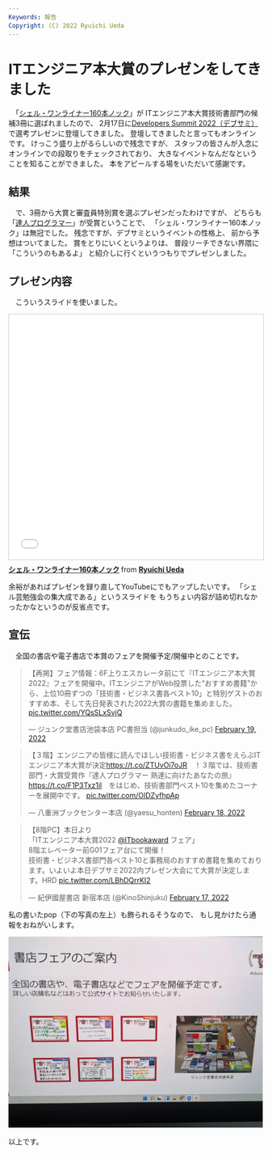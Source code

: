 ```yaml
---
Keywords: 報告
Copyright: (C) 2022 Ryuichi Ueda
---
```


# ITエンジニア本大賞のプレゼンをしてきました

　「[シェル・ワンライナー160本ノック](https://gihyo.jp/book/2021/978-4-297-12267-6)」が
ITエンジニア本大賞技術書部門の候補3冊に選ばれましたので、
2月17日に[Developers Summit 2022（デブサミ）](https://event.shoeisha.jp/devsumi/20220217)
で選考プレゼンに登壇してきました。
登壇してきましたと言ってもオンラインです。
けっこう盛り上がるらしいので残念ですが、
スタッフの皆さんが入念にオンラインでの段取りをチェックされており、
大きなイベントなんだなということを知ることができました。
本をアピールする場をいただいて感謝です。


## 結果

　で、3冊から大賞と審査員特別賞を選ぶプレゼンだったわけですが、
どちらも「[達人プログラマー](https://www.ohmsha.co.jp/book/9784274226298/)」が受賞ということで、
「シェル・ワンライナー160本ノック」は無冠でした。
残念ですが、デブサミというイベントの性格上、
前から予想はついてました。
賞をとりにいくというよりは、
普段リーチできない界隈に「こういうのもあるよ」
と紹介しに行くというつもりでプレゼンしました。


## プレゼン内容

　こういうスライドを使いました。

<iframe src="//www.slideshare.net/slideshow/embed_code/key/GmFqG1lVLGRBEo" width="595" height="485" frameborder="0" marginwidth="0" marginheight="0" scrolling="no" style="border:1px solid #CCC; border-width:1px; margin-bottom:5px; max-width: 100%;" allowfullscreen> </iframe> <div style="margin-bottom:5px"> <strong> <a href="//www.slideshare.net/ryuichiueda/160-251192233" title="シェル・ワンライナー160本ノック" target="_blank">シェル・ワンライナー160本ノック</a> </strong> from <strong><a href="//www.slideshare.net/ryuichiueda" target="_blank">Ryuichi Ueda</a></strong> </div>

余裕があればプレゼンを録り直してYouTubeにでもアップしたいです。
「シェル芸勉強会の集大成である」というスライドを
もうちょい内容が詰め切れなかったかなというのが反省点です。

## 宣伝

　全国の書店や電子書店で本賞のフェアを開催予定/開催中とのことです。

<blockquote class="twitter-tweet" data-partner="tweetdeck"><p lang="ja" dir="ltr">【再掲】フェア情報：6F上りエスカレータ前にて『ITエンジニア本大賞2022』フェアを開催中。ITエンジニアがWeb投票した“おすすめ書籍”から、上位10冊ずつの「技術書・ビジネス書各ベスト10」と特別ゲストのおすすめ本、そして先日発表された2022大賞の書籍を集めました。 <a href="https://t.co/YQsSLxSvjQ">pic.twitter.com/YQsSLxSvjQ</a></p>&mdash; ジュンク堂書店池袋本店 PC書担当 (@junkudo_ike_pc) <a href="https://twitter.com/junkudo_ike_pc/status/1494856584996225028?ref_src=twsrc%5Etfw">February 19, 2022</a></blockquote>
<script async src="https://platform.twitter.com/widgets.js" charset="utf-8"></script>

<blockquote class="twitter-tweet" data-partner="tweetdeck"><p lang="ja" dir="ltr">【３階】エンジニアの皆様に読んでほしい技術書・ビジネス書をえらぶITエンジニア本大賞が決定<a href="https://t.co/ZTUvOi7oJR">https://t.co/ZTUvOi7oJR</a>　！３階では、技術書部門・大賞受賞作『達人プログラマー 熟達に向けたあなたの旅』<a href="https://t.co/F1P3Txz1il">https://t.co/F1P3Txz1il</a>　をはじめ、技術書部門ベスト10を集めたコーナーを展開中です。 <a href="https://t.co/OIDZyfhpAp">pic.twitter.com/OIDZyfhpAp</a></p>&mdash; 八重洲ブックセンター本店 (@yaesu_honten) <a href="https://twitter.com/yaesu_honten/status/1494494548256444416?ref_src=twsrc%5Etfw">February 18, 2022</a></blockquote>
<script async src="https://platform.twitter.com/widgets.js" charset="utf-8"></script>


<blockquote class="twitter-tweet" data-partner="tweetdeck"><p lang="ja" dir="ltr">【8階PC】本日より<br>「ITエンジニア本大賞2022  <a href="https://twitter.com/ITbookaward?ref_src=twsrc%5Etfw">@ITbookaward</a> フェア」<br>8階エレベーター前G01フェア台にて開催！<br>技術書・ビジネス書部門各ベスト10と事務局のおすすめ書籍を集めております。いよいよ本日デブサミ2022内プレゼン大会にて大賞が決定します。HRD <a href="https://t.co/LBhDQrrKI2">pic.twitter.com/LBhDQrrKI2</a></p>&mdash; 紀伊國屋書店 新宿本店 (@KinoShinjuku) <a href="https://twitter.com/KinoShinjuku/status/1494212365956440067?ref_src=twsrc%5Etfw">February 17, 2022</a></blockquote>
<script async src="https://platform.twitter.com/widgets.js" charset="utf-8"></script>



私の書いたpop（下の写真の左上）も飾られるそうなので、
もし見かけたら通報をおねがいします。

![](fair.jpg)


以上です。
